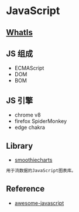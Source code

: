 # JavaScript

## [WhatIs](WhatIs.md)

## JS 组成
* ECMAScript
* DOM
* BOM

## JS 引擎
* chrome v8
* firefox SpiderMonkey
* edge chakra

## Library
* [smoothiecharts](http://smoothiecharts.org/)
```md
用于流数据的JavaScript图表库。
```


## Reference

* [awesome-javascript](https://github.com/sorrycc/awesome-javascript)
